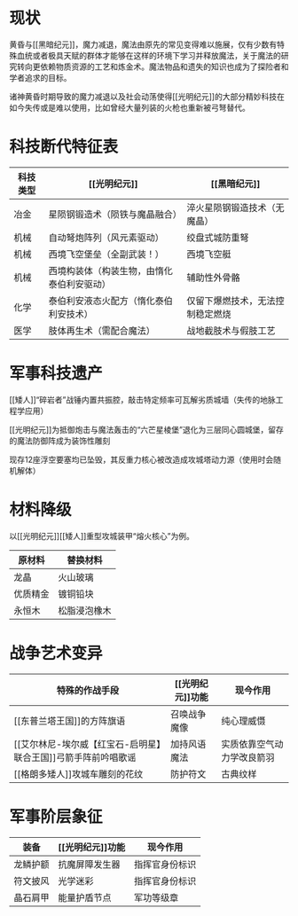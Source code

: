 # 现状  

黄昏与[[黑暗纪元]]，魔力减退，魔法由原先的常见变得难以施展，仅有少数有特殊血统或者极具天赋的群体才能够在这样的环境下学习并释放魔法，关于魔法的研究转向更依赖物质资源的工艺和炼金术。魔法物品和遗失的知识也成为了探险者和学者追求的目标。  

诸神黄昏时期导致的魔力减退以及社会动荡使得[[光明纪元]]的大部分精妙科技在如今失传或是难以使用，比如曾经大量列装的火枪也重新被弓弩替代。
# 科技断代特征表

| 科技类型 | [[光明纪元]]                  | [[黑暗纪元]]             |
| ---- | --------------------- | ---------------- |
| 冶金   | 星陨钢锻造术（陨铁与魔晶融合）       | 淬火星陨钢锻造技术（无魔晶）   |
| 机械   | 自动弩炮阵列（风元素驱动）         | 绞盘式城防重弩          |
| 机械   | 西境飞空堡垒（全副武装！）         | 西境飞空艇            |
| 机械   | 西境构装体（构装生物，由惰化泰伯利安驱动） | 辅助性外骨骼           |
| 化学   | 泰伯利安液态火配方（惰化泰伯利安技术）   | 仅留下爆燃技术，无法控制稳定燃烧 |
| 医学   | 肢体再生术（需配合魔法）          | 战地截肢术与假肢工艺       |

# 军事科技遗产  

[[矮人]]“碎岩者”战锤内置共振腔，敲击特定频率可瓦解劣质城墙（失传的地脉工程学应用）  

[[光明纪元]]为抵御炮击与魔法轰击的“六芒星棱堡”退化为三层同心圆城堡，留存的魔法防御阵成为装饰性雕刻  

现存12座浮空要塞均已坠毁，其反重力核心被改造成攻城塔动力源（使用时会随机解体）

# 材料降级  
以[[光明纪元]][[矮人]]重型攻城装甲“熔火核心”为例。  

| 原材料  | 替换材料   |
| ---- | ------ |
| 龙晶   | 火山玻璃   |
| 优质精金 | 镀铜铅块   |
| 永恒木  | 松脂浸泡橡木 |

# 战争艺术变异  

| 特殊的作战手段                            | [[光明纪元]]功能 | 现今作用          |
| ---------------------------------- | ---------- | ------------- |
| [[东普兰塔王国]]的方阵旗语                    | 召唤战争魔像     | 纯心理威慑         |
| [[艾尔林尼-埃尔威【红宝石-启明星】联合王国]]弓箭手阵前吟唱歌谣 | 加持风语魔法     | 实质依靠空气动力学改良箭羽 |
| [[格朗多矮人]]攻城车雕刻的花纹                  | 防护符文       | 古典纹样          |

# 军事阶层象征  

| 装备   | [[光明纪元]]功能 | 现今作用    |
| ---- | ---------- | ------- |
| 龙鳞护额 | 抗魔屏障发生器    | 指挥官身份标识 |
| 符文披风 | 光学迷彩       | 指挥官身份标识 |
| 晶石肩甲 | 能量护盾节点     | 军功等级章   |
